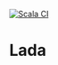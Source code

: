[![Scala CI](https://github.com/lemastero/Lada/workflows/Scala%20CI/badge.svg?branch=master)](https://github.com/lemastero/Lada/actions?query=workflow%3A%22Scala+CI%22+branch%3Amaster)

# Lada
